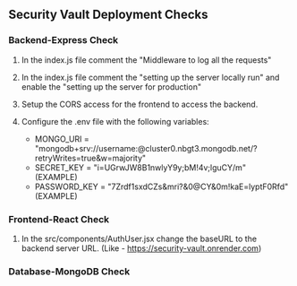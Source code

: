 ## Security Vault Deployment Checks

### Backend-Express Check
1. In the index.js file comment the "Middleware to log all the requests"

2. In the index.js file comment the "setting up the server locally run" and enable the "setting up the server for production"

3. Setup the CORS access for the frontend to access the backend.

4. Configure the .env file with the following variables:
    - MONGO_URI = "mongodb+srv://username:<password>@cluster0.nbgt3.mongodb.net/?retryWrites=true&w=majority"
    - SECRET_KEY = "i=UGrwJW8B1nwlyY9y;bM!4v;lguCY/m" (EXAMPLE)
    - PASSWORD_KEY = "7Zrdf1sxdCZs&mri?&0@CY&0m!kaE=lyptF0Rfd" (EXAMPLE)



### Frontend-React Check
1. In the src/components/AuthUser.jsx change the baseURL to the backend server URL. (Like - https://security-vault.onrender.com)


### Database-MongoDB Check
